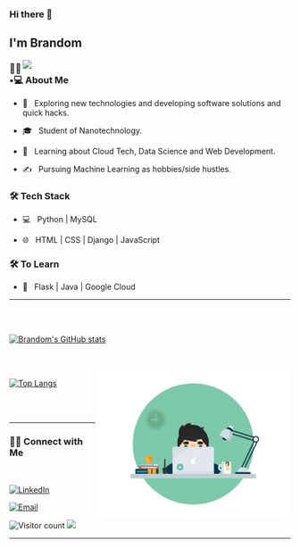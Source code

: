 ### Hi there 👋<h2> I'm Brandom</h2>

<img align='right' src="https://cdn.dribbble.com/users/1201592/screenshots/9078494/media/422a760a51cef7de2fa3db9daf697853.gif" width="480">

<h3> 👨🏻•💻 About Me </h3>



- 🤔 &nbsp; Exploring new technologies and developing software solutions and quick hacks.

- 🎓 &nbsp; Student of Nanotechnology.

- 🌱 &nbsp; Learning about Cloud Tech, Data Science and Web Development.

- ✍️ &nbsp; Pursuing Machine Learning as hobbies/side hustles.



<h3>🛠 Tech Stack</h3>



- 💻 &nbsp; Python | MySQL

- 🌐 &nbsp; HTML | CSS | Django | JavaScript

<!--

- 🛢 &nbsp; MySQL | MongoDB

- 🔧 &nbsp; Git | Markdown | Selenium | Tidyverse

- 🖥 &nbsp; Illustrator| Photoshop | InDesign

-->



<h3>🛠 To Learn</h3>

- 🔧 &nbsp;  Flask | Java | Google Cloud

<hr>



<br/><br/>

[![Brandom's GitHub stats](https://github-readme-stats.vercel.app/api?username=Zurybr)](https://github.com/Zurybr/github-readme-stats)

<br/>

<br/>

<img src="https://github.com/nirala69/nirala69/blob/master/70804f7e25b11f29db904f2fa7b4cd9d.gif" width="350" align='right'>

[![Top Langs](https://github-readme-stats.vercel.app/api/top-langs/?username=Zurybr)](https://github.com/Zurybr/github-readme-stats)

<br><br>



<hr>



<h3> 🤝🏻 Connect with Me </h3>

<br>



<p align="center">


<a href="https://www.linkedin.com/in/brandomled//"><img alt="LinkedIn" src="https://img.shields.io/badge/LinkedIn-Brandom%20Ledesma-blue?style=flat-square&logo=linkedin"></a>

<a href="mailto:brandom.ledesma@gmail.com"><img alt="Email" src="https://img.shields.io/badge/Email-brandom.ledesma@gmail.com-blue?style=flat-square&logo=gmail"></a>

</p>





![Visitor count](https://visitor-badge.laobi.icu/badge?page_id=Zurybr.Zurybr)   <img src="https://media.giphy.com/media/dxn6fRlTIShoeBr69N/giphy.gif" width="30">





<hr>

